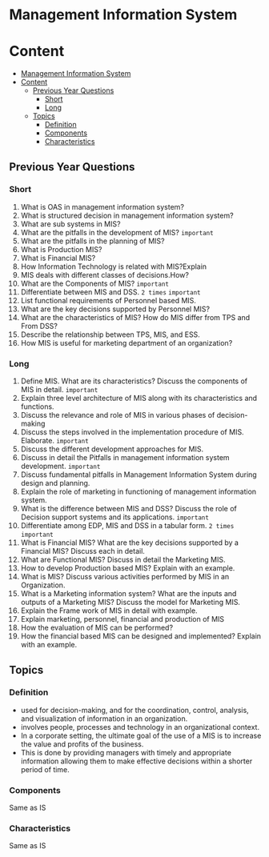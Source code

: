 # Management Information System

# Content

- [Management Information System](#management-information-system)
- [Content](#content)
  - [Previous Year Questions](#previous-year-questions)
    - [Short](#short)
    - [Long](#long)
  - [Topics](#topics)
    - [Definition](#definition)
    - [Components](#components)
    - [Characteristics](#characteristics)

## Previous Year Questions

### Short

1.  What is OAS in management information system?
2.  What is structured decision in management information system?
3.  What are sub systems in MIS?
4.  What are the pitfalls in the development of MIS? `important`
5.  What are the pitfalls in the planning of MIS?
6.  What is Production MIS?
7.  What is Financial MIS?
8.  How Information Technology is related with MIS?Explain
9.  MIS deals with different classes of decisions.How?
10. What are the Components of MIS? `important`
11. Differentiate between MIS and DSS. `2 times` `important`
12. List functional requirements of Personnel based MIS.
13. What are the key decisions supported by Personnel MIS?
14. What are the characteristics of MIS? How do MIS differ from TPS and From DSS?
15. Describe the relationship between TPS, MIS, and ESS.
16. How MIS is useful for marketing department of an organization?

### Long

1.  Define MIS. What are its characteristics? Discuss the components of MIS in detail. `important`
2.  Explain three level architecture of MIS along with its characteristics and functions.
3.  Discuss the relevance and role of MIS in various phases of decision-making
4.  Discuss the steps involved in the implementation procedure of MIS. Elaborate. `important`
5.  Discuss the different development approaches for MIS.
6.  Discuss in detail the Pitfalls in management information system development. `important`
7.  Discuss fundamental pitfalls in Management Information System during design and
    planning.
8.  Explain the role of marketing in functioning of management information system.
9.  What is the difference between MIS and DSS? Discuss the role of Decision support
    systems and its applications. `important`
10. Differentiate among EDP, MIS and DSS in a tabular form. `2 times` `important`
11. What is Financial MIS? What are the key decisions supported by a Financial MIS? Discuss
    each in detail.
12. What are Functional MIS? Discuss in detail the Marketing MIS.
13. How to develop Production based MIS? Explain with an example.
14. What is MIS? Discuss various activities performed by MIS in an Organization.
15. What is a Marketing information system? What are the inputs and outputs of a Marketing
    MIS? Discuss the model for Marketing MIS.
16. Explain the Frame work of MIS in detail with example.
17. Explain marketing, personnel, financial and production of MIS
18. How the evaluation of MIS can be performed?
19. How the financial based MIS can be designed and implemented? Explain with an
    example.

## Topics

### Definition

- used for decision-making, and for the coordination, control, analysis, and visualization of
  information in an organization.
- involves people, processes and technology in an organizational context.
- In a corporate setting, the ultimate goal of the use of a MIS is to increase the value and profits
  of the business.
- This is done by providing managers with timely and appropriate information allowing them to make
  effective decisions within a shorter period of time.

### Components

Same as IS

### Characteristics

Same as IS
